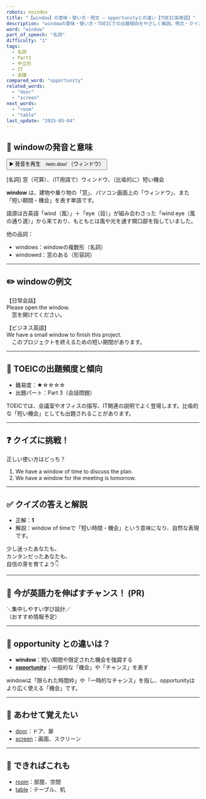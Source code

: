 ```yaml
---
robots: noindex
title: "【window】の意味・使い方・例文 ― opportunityとの違い【TOEIC英単語】"
description: "windowの意味・使い方・TOEICでの出題傾向をやさしく解説。例文・クイズ付きでopportunityとの違いもわかりやすく学べます。"
word: "window"
part_of_speech: "名詞"
difficulty: "1"
tags:
  - 名詞
  - Part3
  - 中立的
  - IT
  - 会議
compared_word: "opportunity"
related_words:
  - "door"
  - "screen"
next_words:
  - "room"
  - "table"
last_update: "2025-05-04"
---
```


## 🔰 windowの発音と意味

<button class="play-audio" onclick="playTTS('window')">
  <span class="play-audio-main">
    ▶️ 発音を再生　/wɪn.doʊ/
  </span>
  <span class="play-audio-sub">
    （ウィンドウ）
  </span>
</button>

[名詞] 窓（可算）、（IT用語で）ウィンドウ、（比喩的に）短い機会

**window** は、建物や乗り物の「窓」、パソコン画面上の「ウィンドウ」、また「短い期間・機会」を表す単語です。

語源は古英語「wind（風）」＋「eye（目）」が組み合わさった「wind eye（風の通り道）」から来ており、もともとは風や光を通す開口部を指していました。

他の品詞：  
- windows：windowの複数形（名詞）
- windowed：窓のある（形容詞）

---

## ✏️ windowの例文

【日常会話】  
Please open the window.  
　窓を開けてください。

【ビジネス英語】  
We have a small window to finish this project.  
　このプロジェクトを終えるための短い期間があります。

---

## 🎯 TOEICの出題頻度と傾向

- 難易度：★☆☆☆☆
- 出題パート：Part 3（会話問題）

TOEICでは、会議室やオフィスの描写、IT関連の説明でよく登場します。比喩的な「短い機会」としても出題されることがあります。

---

## ❓ クイズに挑戦！

正しい使い方はどっち？

1. We have a window of time to discuss the plan.  
2. We have a window for the meeting is tomorrow.

---

## ✅ クイズの答えと解説

- 正解：**1**
- 解説：window of timeで「短い時間・機会」という意味になり、自然な表現です。

少し迷ったあなたも、  
カンタンだったあなたも、  
自信の芽を育てよう👇️

---

## 🚀 今が英語力を伸ばすチャンス！ (PR)

<div class="info-center">
＼集中しやすい学び設計／<br>  
（おすすめ情報予定）
</div>

---

## 🤔  opportunity との違いは？

- **window**：短い期間や限定された機会を強調する
- **[opportunity](/word/opportunity/)**：一般的な「機会」や「チャンス」を表す

windowは「限られた時間枠」や「一時的なチャンス」を指し、opportunityはより広く使える「機会」です。

---

## 🧩 あわせて覚えたい

- [door](/word/door/)：ドア、扉
- [screen](/word/screen/)：画面、スクリーン

---

## 📖 できればこれも

- [room](/word/room/)：部屋、空間
- [table](/word/table/)：テーブル、机

<!-- cvid: aid16_bid38 -->

